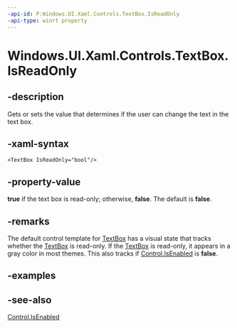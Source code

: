 ```yaml
---
-api-id: P:Windows.UI.Xaml.Controls.TextBox.IsReadOnly
-api-type: winrt property
---
```


<!-- Property syntax
public bool IsReadOnly { get;  set; }
-->

# Windows.UI.Xaml.Controls.TextBox.IsReadOnly

## -description
Gets or sets the value that determines if the user can change the text in the text box.



## -xaml-syntax
```xaml
<TextBox IsReadOnly="bool"/>
```


## -property-value
**true** if the text box is read-only; otherwise, **false**. The default is **false**.

## -remarks
The default control template for [TextBox](textbox.md) has a visual state that tracks whether the [TextBox](textbox.md) is read-only. If the [TextBox](textbox.md) is read-only, it appears in a gray color in most themes. This also tracks if [Control.IsEnabled](control_isenabled.md) is **false**.

## -examples

## -see-also
[Control.IsEnabled](control_isenabled.md)
